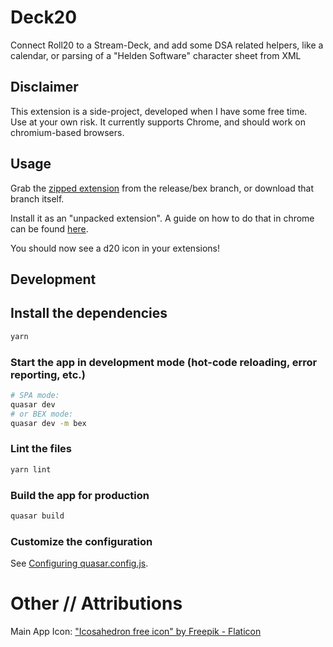 # Deck20

Connect Roll20 to a Stream-Deck, and add some DSA related helpers, like a calendar, or parsing of a "Helden Software" character sheet from XML

## Disclaimer

This extension is a side-project, developed when I have some free time. Use at your own risk. It currently supports Chrome, and should work on chromium-based browsers.

## Usage

Grab the [zipped extension](https://github.com/Sirs0ri/deck20/blob/release/bex/Packaged.deck20.zip) from the release/bex branch, or download that branch itself.

Install it as an "unpacked extension". A guide on how to do that in chrome can be found [here](https://developer.chrome.com/docs/extensions/mv3/getstarted/development-basics/#load-unpacked).

You should now see a d20 icon in your extensions!

## Development

## Install the dependencies
```bash
yarn
```

### Start the app in development mode (hot-code reloading, error reporting, etc.)
```bash
# SPA mode:
quasar dev
# or BEX mode:
quasar dev -m bex
```


### Lint the files
```bash
yarn lint
```



### Build the app for production
```bash
quasar build
```

### Customize the configuration
See [Configuring quasar.config.js](https://v2.quasar.dev/quasar-cli-vite/quasar-config-js).

# Other // Attributions

Main App Icon: ["Icosahedron free icon" by Freepik - Flaticon](https://www.flaticon.com/free-icon/icosahedron_6181197)
